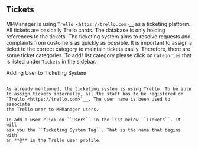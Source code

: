 Tickets
-------

MPManager is using `Trello <https://trello.com>`__ as a ticketing
platform. All tickets are basically Trello cards. The database is only
holding references to the tickets. The ticketing system aims to resolve
requests and complaints from customers as quickly as possible. It is
important to assign a ticket to the correct category to maintain tickets
easily. Therefore, there are some ticket categories. To add/ list
category please click on ``Categories`` that is listed under ``Tickets``
in the sidebar.

Adding User to Ticketing System
~~~~~~~~~~~~~~~~~~~~~~~~~~~~~~~

As already mentioned, the ticketing system is using Trello. To be able
to assign tickets internally, all the staff has to be registered on
`Trello <https://trello.com>`__. The user name is been used to associate
the Trello user to MPManager users.

To add a user click on ``Users`` in the list below ``Tickets``. It will
ask you the ``Ticketing System Tag``. That is the name that begins with
an **@** in the Trello user profile.